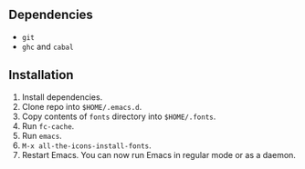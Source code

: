## Dependencies
- `git`
- `ghc` and `cabal`


## Installation
1. Install dependencies.
2. Clone repo into `$HOME/.emacs.d`.
3. Copy contents of `fonts` directory into `$HOME/.fonts`.
4. Run `fc-cache`.
5. Run `emacs`.
6. `M-x all-the-icons-install-fonts`.
7. Restart Emacs. You can now run Emacs in regular mode or as a daemon.
